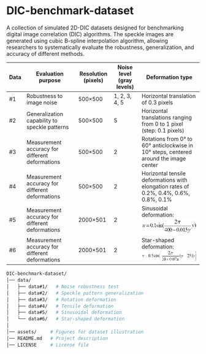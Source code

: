 # DIC-benchmark-dataset
A collection of simulated 2D-DIC datasets designed for benchmarking digital image correlation (DIC) algorithms. The speckle images are generated using cubic B-spline interpolation algorithm, allowing researchers to systematically evaluate the robustness, generalization, and accuracy of different methods.

| Data | **Evaluation purpose**                           | **Resolution (pixels)** | **Noise level (gray levels)** | **Deformation type**                                         |
| ---- | ------------------------------------------------ | ----------------------- | ----------------------------- | ------------------------------------------------------------ |
| #1   | Robustness to image noise                        | 500×500                 | 1, 2, 3, 4, 5                 | Horizontal translation of 0.3 pixels                         |
| #2   | Generalization capability to speckle patterns    | 500×500                 | 5                             | Horizontal translations ranging from 0 to 1 pixel (step: 0.1 pixels) |
| #3   | Measurement accuracy for different  deformations | 500×500                 | 2                             | Rotations from 0° to 60° anticlockwise in 10° steps, centered around the image center |
| #4   | Measurement accuracy for different  deformations | 500×500                 | 2                             | Horizontal tensile deformations with elongation rates of 0.2%, 0.4%, 0.6%, 0.8%, 0.1% |
| #5   | Measurement accuracy for different  deformations | 2000×501                | 2                             | Sinusoidal deformation: ![img](assets/clip_image002.gif)     |
| #6   | Measurement accuracy for different  deformations | 2000×501                | 2                             | Star-shaped deformation: ![img](assets/clip_image002-1757834459889-2.gif) |

```bash
DIC-benchmark-dataset/
│── data/
│   ├── data#1/   # Noise robustness test
│   ├── data#2/   # Speckle pattern generalization
│   ├── data#3/   # Rotation deformation
│   ├── data#4/   # Tensile deformation
│   ├── data#5/   # Sinusoidal deformation
│   └── data#6/   # Star-shaped deformation
│
│── assets/     # Figures for dataset illustration
│── README.md   # Project description
│── LICENSE     # License file
```

